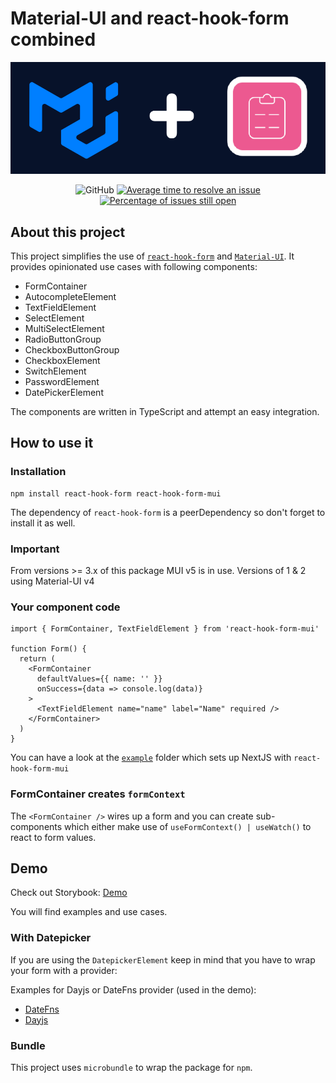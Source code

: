 # Material-UI and react-hook-form combined

<div align="center">
  <a href="https://react-hook-form-material-ui.vercel.app/" rel="noopener" target="_blank">
    <img src="./rhf-mui.png" alt="Material-UI and react-hook-form combined" />
  </a>
</div>

<div align="center">

![GitHub](https://img.shields.io/github/license/dohomi/react-hook-form-mui)
[![Average time to resolve an issue](http://isitmaintained.com/badge/resolution/dohomi/react-hook-form-mui.svg)](http://isitmaintained.com/project/dohomi/react-hook-form-mui 'Average time to resolve an issue')
[![Percentage of issues still open](http://isitmaintained.com/badge/open/dohomi/react-hook-form-mui.svg)](http://isitmaintained.com/project/dohomi/react-hook-form-mui 'Percentage of issues still open')

</div>

## About this project

This project simplifies the use of [`react-hook-form`](https://github.com/react-hook-form/react-hook-form) and [`Material-UI`](https://github.com/mui/material-ui). It provides opinionated use cases with following
components:

* FormContainer
* AutocompleteElement
* TextFieldElement
* SelectElement
* MultiSelectElement
* RadioButtonGroup
* CheckboxButtonGroup
* CheckboxElement
* SwitchElement
* PasswordElement
* DatePickerElement

The components are written in TypeScript and attempt an easy integration.

## How to use it

### Installation

```console
npm install react-hook-form react-hook-form-mui
```

The dependency of `react-hook-form` is a peerDependency so don't forget to install it as well.

### Important

From versions >= 3.x of this package MUI v5 is in use. Versions of 1 & 2 using Material-UI v4

### Your component code

```tsx
import { FormContainer, TextFieldElement } from 'react-hook-form-mui'

function Form() {
  return (
    <FormContainer
      defaultValues={{ name: '' }}
      onSuccess={data => console.log(data)}
    >
      <TextFieldElement name="name" label="Name" required />
    </FormContainer>
  )
}
```

You can have a look at the [`example`](./example/) folder which sets up NextJS with `react-hook-form-mui`

### FormContainer creates `formContext`

The `<FormContainer />` wires up a form and you can create sub-components which either make use
of `useFormContext() | useWatch()` to react to form values.

## Demo

Check out Storybook: [Demo](https://react-hook-form-material-ui.vercel.app)

You will find examples and use cases.

### With Datepicker

If you are using the `DatepickerElement` keep in mind that you have to wrap your form with a provider:

Examples for Dayjs or DateFns provider (used in the demo):

* [DateFns](/src/DateFnsProvider.tsx)
* [Dayjs](/src/DateFnsProvider.tsx)

### Bundle

This project uses `microbundle` to wrap the package for `npm`.
